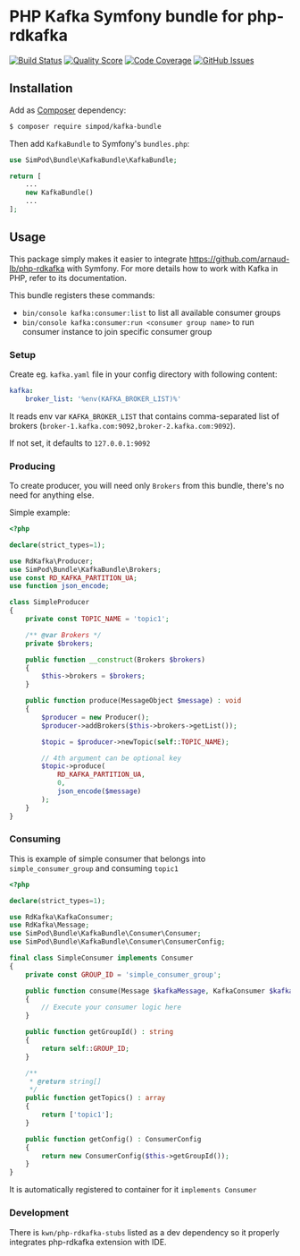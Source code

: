 # PHP Kafka Symfony bundle for php-rdkafka

[![Build Status](https://img.shields.io/travis/simPod/KafkaBundle/master.svg?style=flat-square)](https://travis-ci.org/simPod/KafkaBundle)
[![Quality Score](https://img.shields.io/scrutinizer/g/simPod/KafkaBundle.svg?style=flat-square)](https://scrutinizer-ci.com/g/simPod/KafkaBundle)
[![Code Coverage](https://img.shields.io/scrutinizer/coverage/g/simPod/KafkaBundle.svg?style=flat-square)](https://scrutinizer-ci.com/g/simPod/KafkaBundle)
[![GitHub Issues](https://img.shields.io/github/issues/simPod/KafkaBundle.svg?style=flat-square)](https://github.com/simPod/KafkaBundle/issues)

## Installation

Add as [Composer](https://getcomposer.org/) dependency:

```sh
$ composer require simpod/kafka-bundle
```

Then add `KafkaBundle` to Symfony's `bundles.php`:

```php
use SimPod\Bundle\KafkaBundle\KafkaBundle;

return [
    ...
    new KafkaBundle()
    ...
];
```

## Usage

This package simply makes it easier to integrate https://github.com/arnaud-lb/php-rdkafka with Symfony. For more details how to work with Kafka in PHP, refer to its documentation.

This bundle registers these commands:

- `bin/console kafka:consumer:list` to list all available consumer groups
- `bin/console kafka:consumer:run <consumer group name>` to run consumer instance to join specific consumer group

### Setup

Create eg. `kafka.yaml` file in your config directory with following content:

```yaml
kafka:
    broker_list: '%env(KAFKA_BROKER_LIST)%'
```
It reads env var `KAFKA_BROKER_LIST` that contains comma-separated list of brokers (`broker-1.kafka.com:9092,broker-2.kafka.com:9092`).

If not set, it defaults to `127.0.0.1:9092`

### Producing

To create producer, you will need only `Brokers` from this bundle, there's no need for anything else.

Simple example:

```php
<?php

declare(strict_types=1);

use RdKafka\Producer;
use SimPod\Bundle\KafkaBundle\Brokers;
use const RD_KAFKA_PARTITION_UA;
use function json_encode;

class SimpleProducer
{
    private const TOPIC_NAME = 'topic1';

    /** @var Brokers */
    private $brokers;

    public function __construct(Brokers $brokers)
    {
        $this->brokers = $brokers;
    }

    public function produce(MessageObject $message) : void
    {
        $producer = new Producer();
        $producer->addBrokers($this->brokers->getList());

        $topic = $producer->newTopic(self::TOPIC_NAME);

        // 4th argument can be optional key
        $topic->produce(
            RD_KAFKA_PARTITION_UA,
            0,
            json_encode($message)
        );
    }
}
```

### Consuming

This is example of simple consumer that belongs into `simple_consumer_group` and consuming `topic1`
```php
<?php

declare(strict_types=1);

use RdKafka\KafkaConsumer;
use RdKafka\Message;
use SimPod\Bundle\KafkaBundle\Consumer\Consumer;
use SimPod\Bundle\KafkaBundle\Consumer\ConsumerConfig;

final class SimpleConsumer implements Consumer
{
    private const GROUP_ID = 'simple_consumer_group';

    public function consume(Message $kafkaMessage, KafkaConsumer $kafkaConsumer) : void
    {
        // Execute your consumer logic here
    }

    public function getGroupId() : string
    {
        return self::GROUP_ID;
    }

    /**
     * @return string[]
     */
    public function getTopics() : array
    {
        return ['topic1'];
    }

    public function getConfig() : ConsumerConfig
    {
        return new ConsumerConfig($this->getGroupId());
    }
}
```

 It is automatically registered to container for it `implements Consumer` 

### Development

There is `kwn/php-rdkafka-stubs` listed as a dev dependency so it properly integrates php-rdkafka extension with IDE.
